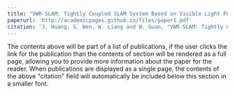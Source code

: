 ```yaml
---
title: "VWR-SLAM: Tightly Coupled SLAM System Based on Visible Light Positioning Landmark, Wheel Odometer, and RGB-D Camera"
paperurl: 'http://academicpages.github.io/files/paper1.pdf'
citation: 'J. Huang, S. Wen, W. Liang and W. Guan, "VWR-SLAM: Tightly Coupled SLAM System Based on Visible Light Positioning Landmark, Wheel Odometer, and RGB-D Camera," in IEEE Transactions on Instrumentation and Measurement, vol. 72, pp. 1-12, 2023, Art no. 5002812, doi: 10.1109/TIM.2022.3231332.'
---
```


The contents above will be part of a list of publications, if the user clicks the link for the publication than the contents of section will be rendered as a full page, allowing you to provide more information about the paper for the reader. When publications are displayed as a single page, the contents of the above "citation" field will automatically be included below this section in a smaller font.
